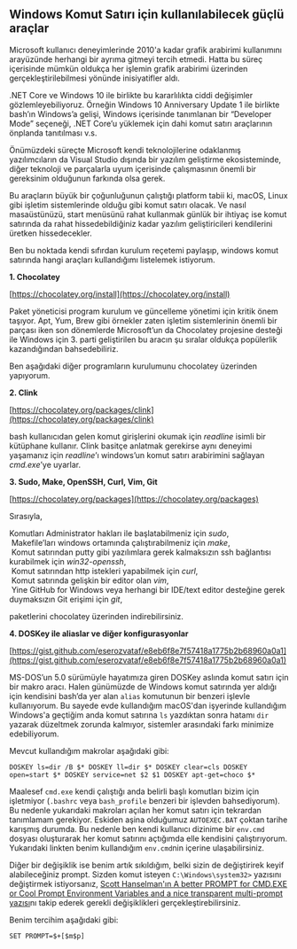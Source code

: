 ## Windows Komut Satırı için kullanılabilecek güçlü araçlar

Microsoft kullanıcı deneyimlerinde 2010'a kadar grafik arabirimi kullanımını arayüzünde herhangi bir ayrıma gitmeyi tercih etmedi. Hatta bu süreç içerisinde mümkün oldukça her işlemin grafik arabirimi üzerinden gerçekleştirilebilmesi yönünde inisiyatifler aldı.

.NET Core ve Windows 10 ile birlikte bu kararlılıkta ciddi değişimler gözlemleyebiliyoruz. Örneğin Windows 10 Anniversary Update 1 ile birlikte bash’ın Windows’a gelişi, Windows içerisinde tanımlanan bir “Developer Mode” seçeneği, .NET Core’u yüklemek için dahi komut satırı araçlarının önplanda tanıtılması v.s.

Önümüzdeki süreçte Microsoft kendi teknolojilerine odaklanmış yazılımcıların da Visual Studio dışında bir yazılım geliştirme ekosisteminde, diğer teknoloji ve parçalarla uyum içerisinde çalışmasının önemli bir gereksinim olduğunun farkında olsa gerek.

Bu araçların büyük bir çoğunluğunun çalıştığı platform tabii ki, macOS, Linux gibi işletim sistemlerinde olduğu gibi komut satırı olacak. Ve nasıl masaüstünüzü, start menüsünü rahat kullanmak günlük bir ihtiyaç ise komut satırında da rahat hissedebildiğiniz kadar yazılım geliştiricileri kendilerini üretken hissedecekler.

Ben bu noktada kendi sıfırdan kurulum reçetemi paylaşıp, windows komut satırında hangi araçları kullandığımı listelemek istiyorum.

**1\. Chocolatey**

[https://chocolatey.org/install](https://chocolatey.org/install)

Paket yöneticisi program kurulum ve güncelleme yönetimi için kritik önem taşıyor. Apt, Yum, Brew gibi örnekler zaten işletim sistemlerinin önemli bir parçası iken son dönemlerde Microsoft’un da Chocolatey projesine desteği ile Windows için 3. parti geliştirilen bu aracın şu sıralar oldukça popülerlik kazandığından bahsedebiliriz.

Ben aşağıdaki diğer programların kurulumunu chocolatey üzerinden yapıyorum.

**2\. Clink**

[https://chocolatey.org/packages/clink](https://chocolatey.org/packages/clink)

bash kullanıcıdan gelen komut girişlerini okumak için *readline* isimli bir kütüphane kullanır. Clink basitçe anlatmak gerekirse aynı deneyimi yaşamanız için *readline*’ı windows’un komut satırı arabirimini sağlayan *cmd.exe*’ye uyarlar.

**3\. Sudo, Make, OpenSSH, Curl, Vim, Git**

[https://chocolatey.org/packages](https://chocolatey.org/packages)

Sırasıyla,

Komutları Administrator hakları ile başlatabilmeniz için *sudo*,  
 Makefile’ları windows ortamında çalıştırabilmeniz için *make*,  
 Komut satırından putty gibi yazılımlara gerek kalmaksızın ssh bağlantısı kurabilmek için *win32-openssh*,  
 Komut satırından http istekleri yapabilmek için *curl*,  
 Komut satırında gelişkin bir editor olan *vim*,  
 Yine GitHub for Windows veya herhangi bir IDE/text editor desteğine gerek duymaksızın Git erişimi için *git*,

paketlerini chocolatey üzerinden indirebilirsiniz.

**4\. DOSKey ile aliaslar ve diğer konfigurasyonlar**

[https://gist.github.com/eserozvataf/e8eb6f8e7f57418a1775b2b68960a0a1](https://gist.github.com/eserozvataf/e8eb6f8e7f57418a1775b2b68960a0a1)

MS-DOS’un 5.0 sürümüyle hayatımıza giren DOSKey aslında komut satırı için bir makro aracı. Halen günümüzde de Windows komut satırında yer aldığı için kendisini bash’da yer alan `alias` komutunun bir benzeri işlevle kullanıyorum. Bu sayede evde kullandığım macOS'dan işyerinde kullandığım Windows'a geçtiğim anda komut satırına `ls` yazdıktan sonra hatamı `dir` yazarak düzeltmek zorunda kalmıyor, sistemler arasındaki farkı minimize edebiliyorum.

Mevcut kullandığım makrolar aşağıdaki gibi:

```
DOSKEY ls=dir /B $* DOSKEY ll=dir $* DOSKEY clear=cls DOSKEY open=start $* DOSKEY service=net $2 $1 DOSKEY apt-get=choco $*
```

Maalesef `cmd.exe` kendi çalıştığı anda belirli başlı komutları bizim için işletmiyor (`.bashrc` veya `bash_profile` benzeri bir işlevden bahsediyorum). Bu nedenle yukarıdaki makroları açılan her komut satırı için tekrardan tanımlamam gerekiyor. Eskiden aşina olduğumuz `AUTOEXEC.BAT` çoktan tarihe karışmış durumda. Bu nedenle ben kendi kullanıcı dizinime bir `env.cmd` dosyası oluşturarak her komut satırını açtığımda elle kendisini çalıştırıyorum. Yukarıdaki linkten benim kullandığım `env.cmd`nin içerine ulaşabilirsiniz.

Diğer bir değişiklik ise benim artık sıkıldığım, belki sizin de değiştirirek keyif alabileceğiniz prompt. Sizden komut isteyen `C:\Windows\system32>` yazısını değiştirmek istiyorsanız, [Scott Hanselman'ın A better PROMPT for CMD.EXE or Cool Prompt Environment Variables and a nice transparent multi-prompt yazısı](http://www.hanselman.com/blog/ABetterPROMPTForCMDEXEOrCoolPromptEnvironmentVariablesAndANiceTransparentMultiprompt.aspx)nı takip ederek gerekli değişiklikleri gerçekleştirebilirsiniz.

Benim tercihim aşağıdaki gibi:

```
SET PROMPT=$+[$m$p]
```